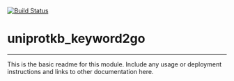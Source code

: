 [![Build Status](https://travis-ci.org/jplfaria/uniprotkb_keyword2go.svg?branch=master)](https://travis-ci.org/jplfaria/uniprotkb_keyword2go)

# uniprotkb_keyword2go
---

This is the basic readme for this module. Include any usage or deployment instructions and links to other documentation here.